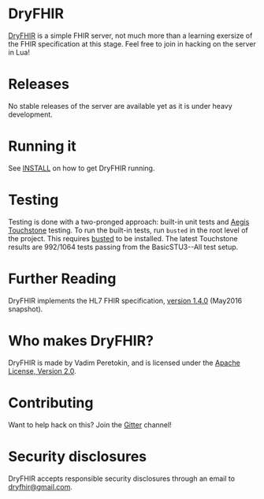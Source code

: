 <!---
Copyright 2016 Vadim Peretokin. All Rights Reserved.

Licensed under the Apache License, Version 2.0 (the "License");
you may not use this file except in compliance with the License.
You may obtain a copy of the License at

      http://www.apache.org/licenses/LICENSE-2.0

Unless required by applicable law or agreed to in writing, software
distributed under the License is distributed on an "AS-IS" BASIS,
WITHOUT WARRANTIES OR CONDITIONS OF ANY KIND, either express or implied.
See the License for the specific language governing permissions and
limitations under the License.
-->

# DryFHIR

[DryFHIR](https://github.com/vadi2/dryfhir) is a simple FHIR server, not much more than a learning exersize of the FHIR specification at this stage. Feel free to join in hacking on the server in Lua!

# Releases

No stable releases of the server are available yet as it is under heavy development.

# Running it

See [INSTALL](INSTALL.md) on how to get DryFHIR running.

# Testing

Testing is done with a two-pronged approach: built-in unit tests and [Aegis Touchstone](https://touchstone.aegis.net/touchstone/) testing. To run the built-in tests, run `busted` in the root level of the project. This requires [busted](http://olivinelabs.com/busted/) to be installed. The latest Touchstone results are 992/1064 tests passing from the BasicSTU3--All test setup.

# Further Reading

DryFHIR implements the HL7 FHIR specification, [version 1.4.0](http://hl7.org/fhir/2016May/) (May2016 snapshot).

# Who makes DryFHIR?

DryFHIR is made by Vadim Peretokin, and is licensed under the [Apache License, Version 2.0](LICENSE).

# Contributing

Want to help hack on this? Join the [Gitter](https://gitter.im/dryfhir/Lobby) channel!

# Security disclosures

DryFHIR accepts responsible security disclosures through an email to [dryfhir@gmail.com](mailto:dryfhir@gmail.com).
